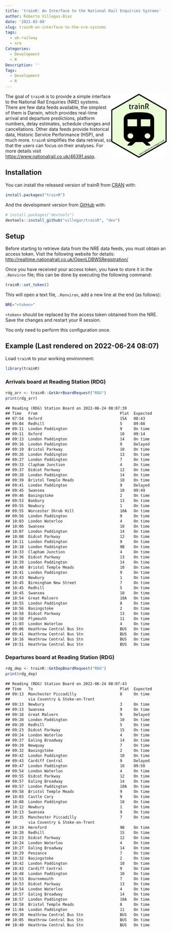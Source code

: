 ```yaml
---
title: 'trainR: An Interface to the National Rail Enquiries Systems'
author: Roberto Villegas-Diaz
date: '2021-02-08'
slug: trainR-an-interface-to-the-nre-systems
tags:
  - uk-railway
  - nre
Categories:
  - Development
  - R
Description: ''
Tags:
  - Development
  - R
---
```


<img src="https://raw.githubusercontent.com/villegar/trainR/main/inst/images/logo.png" alt="logo" align="right" height=200px/>

The goal of `trainR` is to provide a simple interface to the 
National Rail Enquiries (NRE) systems. There are few data feeds 
available, the simplest of them is Darwin, which provides real-time 
arrival and departure predictions, platform numbers, delay estimates, 
schedule changes and cancellations. Other data feeds provide historical 
data, Historic Service Performance (HSP), and much more. `trainR` 
simplifies the data retrieval, so that the users can focus on their 
analyses. For more details visit 
https://www.nationalrail.co.uk/46391.aspx.

## Installation

You can install the released version of trainR from [CRAN](https://CRAN.R-project.org) with:

``` r
install.packages("trainR")
```

And the development version from [GitHub](https://github.com/) with:

``` r
# install.packages("devtools")
devtools::install_github("villegar/trainR", "dev")
```

## Setup
Before starting to retrieve data from the NRE data feeds, you must obtain an access token. 
Visit the following website for details: http://realtime.nationalrail.co.uk/OpenLDBWSRegistration/

Once you have received your access token, you have to store it in the `.Renviron` file; this can be 
done by executing the following command:


```r
trainR::set_token()
```

This will open a text file, `.Renviron`, add a new line at the end (as follows):

```bash
NRE="<token>"
```

`<token>` should be replaced by the access token obtained from the NRE. Save the changes and restart 
your R session.

You only need to perform this configuration once.

## Example (Last rendered on 2022-06-24 08:07)

Load `trainR` to your working environment:

```r
library(trainR)
```

### Arrivals board at Reading Station (RDG)


```r
rdg_arr <- trainR::GetArrBoardRequest("RDG")
print(rdg_arr)
```

```
## Reading (RDG) Station Board on 2022-06-24 08:07:39
## Time   From                                    Plat  Expected
## 07:54  Oxford                                  15A   08:43
## 09:04  Redhill                                 5     09:08
## 09:11  London Paddington                       9     On time
## 09:11  Oxford                                  10    09:14
## 09:13  London Paddington                       14    On time
## 09:16  London Paddington                       9     Delayed
## 09:19  Bristol Parkway                         10    On time
## 09:26  London Paddington                       13    On time
## 09:27  London Paddington                       7     On time
## 09:33  Clapham Junction                        4     On time
## 09:37  Didcot Parkway                          12    On time
## 09:38  London Paddington                       14    On time
## 09:39  Bristol Temple Meads                    10    On time
## 09:41  London Paddington                       9     Delayed
## 09:45  Swansea                                 10    09:49
## 09:46  Basingstoke                             2     On time
## 09:53  Banbury                                 13    On time
## 09:55  Newbury                                 1     On time
## 09:55  Worcester Shrub Hill                    10A   On time
## 09:56  London Paddington                       9     On time
## 10:03  London Waterloo                         4     On time
## 10:06  Swansea                                 10    On time
## 10:07  London Paddington                       14    On time
## 10:08  Didcot Parkway                          12    On time
## 10:11  London Paddington                       9     On time
## 10:18  London Paddington                       9B    On time
## 10:33  Clapham Junction                        4     On time
## 10:36  Didcot Parkway                          13    On time
## 10:39  London Paddington                       14    On time
## 10:40  Bristol Temple Meads                    10    On time
## 10:41  London Paddington                       9     On time
## 10:43  Newbury                                 1     On time
## 10:45  Birmingham New Street                   7     On time
## 10:45  Redhill                                 5     On time
## 10:45  Swansea                                 10    On time
## 10:54  Great Malvern                           10A   On time
## 10:55  London Paddington                       8     On time
## 10:56  Basingstoke                             2     On time
## 10:58  Didcot Parkway                          13    On time
## 10:58  Plymouth                                11    On time
## 11:03  London Waterloo                         4     On time
## 09:06  Heathrow Central Bus Stn                BUS   On time
## 09:41  Heathrow Central Bus Stn                BUS   On time
## 10:16  Heathrow Central Bus Stn                BUS   On time
## 10:51  Heathrow Central Bus Stn                BUS   On time
```

### Departures board at Reading Station (RDG)


```r
rdg_dep <- trainR::GetDepBoardRequest("RDG")
print(rdg_dep)
```

```
## Reading (RDG) Station Board on 2022-06-24 08:07:43
## Time   To                                      Plat  Expected
## 09:13  Manchester Piccadilly                   8     On time
##        via Coventry & Stoke-on-Trent           
## 09:13  Newbury                                 3     On time
## 09:13  Swansea                                 9     On time
## 09:18  Great Malvern                           9     Delayed
## 09:20  London Paddington                       10    On time
## 09:20  Redhill                                 5     On time
## 09:23  Didcot Parkway                          15    On time
## 09:24  London Waterloo                         4     On time
## 09:27  Ealing Broadway                         14    On time
## 09:29  Newquay                                 7     On time
## 09:32  Basingstoke                             2     On time
## 09:42  London Paddington                       10    On time
## 09:43  Cardiff Central                         9     Delayed
## 09:47  London Paddington                       10    09:50
## 09:54  London Waterloo                         4     On time
## 09:55  Didcot Parkway                          12    On time
## 09:57  Ealing Broadway                         14    On time
## 09:57  London Paddington                       10A   On time
## 09:58  Bristol Temple Meads                    9     On time
## 10:03  Castle Cary                             9     On time
## 10:08  London Paddington                       10    On time
## 10:12  Newbury                                 1     On time
## 10:13  Swansea                                 9     On time
## 10:15  Manchester Piccadilly                   7     On time
##        via Coventry & Stoke-on-Trent           
## 10:19  Hereford                                9B    On time
## 10:20  Redhill                                 15    On time
## 10:23  Didcot Parkway                          12    On time
## 10:24  London Waterloo                         4     On time
## 10:27  Ealing Broadway                         14    On time
## 10:29  Penzance                                7     On time
## 10:32  Basingstoke                             2     On time
## 10:42  London Paddington                       10    On time
## 10:43  Cardiff Central                         9     On time
## 10:48  London Paddington                       10    On time
## 10:53  Bournemouth                             7     On time
## 10:53  Didcot Parkway                          13    On time
## 10:54  London Waterloo                         4     On time
## 10:57  Ealing Broadway                         14    On time
## 10:57  London Paddington                       10A   On time
## 10:58  Bristol Temple Meads                    8     On time
## 11:04  London Paddington                       11    On time
## 09:30  Heathrow Central Bus Stn                BUS   On time
## 10:05  Heathrow Central Bus Stn                BUS   On time
## 10:40  Heathrow Central Bus Stn                BUS   On time
```
